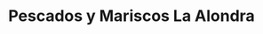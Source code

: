 ---
title: "Pescados y Mariscos La Alondra"
url: /valladolid/pescados-y-mariscos-la-alondra/
shop: marisco
---